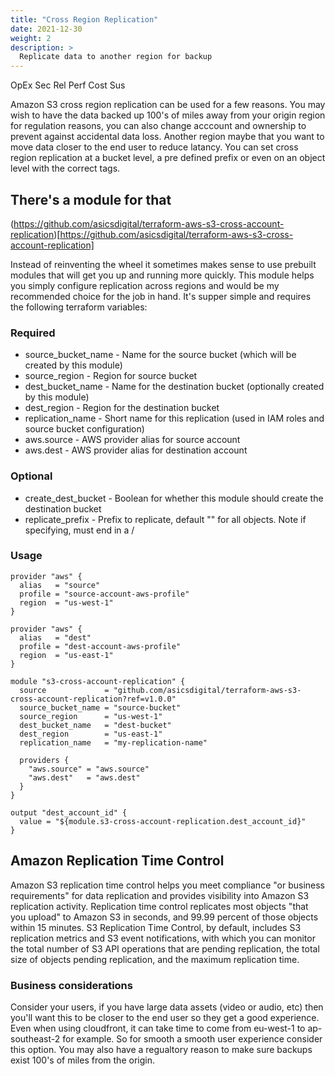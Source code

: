 ```yaml
---
title: "Cross Region Replication"
date: 2021-12-30
weight: 2 
description: >
  Replicate data to another region for backup
---
```

<span class=opex-sec>OpEx</span>
<span class=sec-off>Sec</span>
<span class=rel-on>Rel</span>
<span class=perf-sec>Perf</span>
<span class=cost-sec>Cost</span>
<span class=sus-off>Sus</span>

Amazon S3 cross region replication can be used for a few reasons. You may wish to have the data backed up 100's of miles away from your origin region for regulation reasons, you can also change acccount and ownership to prevent against accidental data loss. Another region maybe that you want to move data closer to the end user to reduce latancy. You can set cross region replication at a bucket level, a pre defined prefix or even on an object level with the correct tags.

## There's a module for that
(https://github.com/asicsdigital/terraform-aws-s3-cross-account-replication)[https://github.com/asicsdigital/terraform-aws-s3-cross-account-replication]

Instead of reinventing the wheel it sometimes makes sense to use prebuilt modules that will get you up and running more quickly. This module helps you simply configure replication across regions and would be my recommended choice for the job in hand. It's supper simple and requires the following terraform variables:

### Required
- source_bucket_name - Name for the source bucket (which will be created by this module)
- source_region - Region for source bucket
- dest_bucket_name - Name for the destination bucket (optionally created by this module)
- dest_region - Region for the destination bucket
- replication_name - Short name for this replication (used in IAM roles and source bucket configuration)
- aws.source - AWS provider alias for source account
- aws.dest - AWS provider alias for destination account

### Optional
- create_dest_bucket - Boolean for whether this module should create the destination bucket
- replicate_prefix - Prefix to replicate, default "" for all objects. Note if specifying, must end in a /

### Usage

```hcl
provider "aws" {
  alias   = "source"
  profile = "source-account-aws-profile"
  region  = "us-west-1"
}

provider "aws" {
  alias   = "dest"
  profile = "dest-account-aws-profile"
  region  = "us-east-1"
}

module "s3-cross-account-replication" {
  source             = "github.com/asicsdigital/terraform-aws-s3-cross-account-replication?ref=v1.0.0"
  source_bucket_name = "source-bucket"
  source_region      = "us-west-1"
  dest_bucket_name   = "dest-bucket"
  dest_region        = "us-east-1"
  replication_name   = "my-replication-name"

  providers {
    "aws.source" = "aws.source"
    "aws.dest"   = "aws.dest"
  }
}

output "dest_account_id" {
  value = "${module.s3-cross-account-replication.dest_account_id}"
}
```

## Amazon Replication Time Control

Amazon S3 replication time control helps you meet compliance "or business requirements" for data replication and provides visibility into Amazon S3 replication activity. Replication time control replicates most objects "that you upload" to Amazon S3 in seconds, and 99.99 percent of those objects within 15 minutes. S3 Replication Time Control, by default, includes S3 replication metrics and S3 event notifications, with which you can monitor the total number of S3 API operations that are pending replication, the total size of objects pending replication, and the maximum replication time.

### Business considerations
Consider your users, if you have large data assets (video or audio, etc) then you'll want this to be closer to the end user so they get a good experience. Even when using cloudfront, it can take time to come from eu-west-1 to ap-southeast-2 for example. So for smooth a smooth user experience consider this option. You may also have a regualtory reason to make sure backups exist 100's of miles from the origin.
